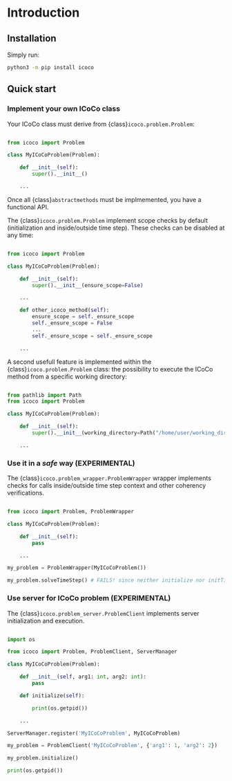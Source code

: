 # Introduction

## Installation

Simply run:

```sh
python3 -m pip install icoco
```

## Quick start

### Implement your own ICoCo class

Your ICoCo class must derive from {class}`icoco.problem.Problem`:

```python

from icoco import Problem

class MyICoCoProblem(Problem):

    def __init__(self):
        super().__init__()

    ...
```

Once all {class}`abstractmethods` must be implmemented, you have a functional API.

The {class}`icoco.problem.Problem` implement scope checks by default (initialization and inside/outside
time step). These checks can be disabled at any time:

```python

from icoco import Problem

class MyICoCoProblem(Problem):

    def __init__(self):
        super().__init__(ensure_scope=False)

    ...

    def other_icoco_method(self):
        ensure_scope = self._ensure_scope
        self._ensure_scope = False
        ...
        self._ensure_scope = self._ensure_scope

    ...
```

A second usefull feature is implemented within the {class}`icoco.problem.Problem` class: the possibility
to execute the ICoCo method from a specific working directory:

```python

from pathlib import Path
from icoco import Problem

class MyICoCoProblem(Problem):

    def __init__(self):
        super().__init__(working_directory=Path("/home/user/working_dir"))

    ...
```

### Use it in a *safe* way (**EXPERIMENTAL**)

The {class}`icoco.problem_wrapper.ProblemWrapper` wrapper implements checks for calls inside/outside time step
context and other coherency verifications.

```python

from icoco import Problem, ProblemWrapper

class MyICoCoProblem(Problem):

    def __init__(self):
        pass

    ...

my_problem = ProblemWrapper(MyICoCoProblem())

my_problem.solveTimeStep() # FAILS! since neither initialize nor initTimeStep have been called.

```

### Use server for ICoCo problem (**EXPERIMENTAL**)

The {class}`icoco.problem_server.ProblemClient` implements server initialization and execution.

```python

import os

from icoco import Problem, ProblemClient, ServerManager

class MyICoCoProblem(Problem):

    def __init__(self, arg1: int, arg2: int):
        pass

    def initialize(self):

        print(os.getpid())

    ...

ServerManager.register('MyICoCoProblem', MyICoCoProblem)

my_problem = ProblemClient('MyICoCoProblem', {'arg1': 1, 'arg2': 2})

my_problem.initialize()

print(os.getpid())

```
